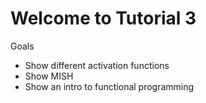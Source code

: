 # Welcome to Tutorial 3
Goals

* Show different activation functions
* Show MISH
* Show an intro to functional programming
